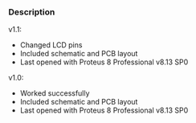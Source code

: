 ### Description

v1.1:
- Changed LCD pins
- Included schematic and PCB layout
- Last opened with Proteus 8 Professional v8.13 SP0

v1.0:
- Worked successfully
- Included schematic and PCB layout
- Last opened with Proteus 8 Professional v8.13 SP0